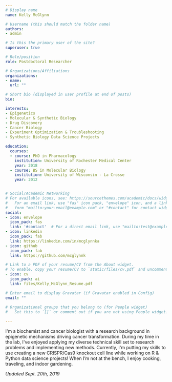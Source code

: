 ```yaml
---
# Display name
name: Kelly McGlynn

# Username (this should match the folder name)
authors:
- admin

# Is this the primary user of the site?
superuser: true

# Role/position
role: Postdoctoral Researcher

# Organizations/Affiliations
organizations:
- name: 
  url: ""

# Short bio (displayed in user profile at end of posts)
bio:

interests:
- Epigenetics 
- Molecular & Synthetic Biology
- Drug Discovery
- Cancer Biology
- Experiment Optimization & Troubleshooting 
- Synthetic Biology Data Science Projects

education:
  courses:
  - course: PhD in Pharmacology
    institution: University of Rochester Medical Center
    year: 2018
  - course: BS in Molecular Biology
    institution: University of Wisconsin - La Crosse
    year: 2012


# Social/Academic Networking
# For available icons, see: https://sourcethemes.com/academic/docs/widgets/#icons
#   For an email link, use "fas" icon pack, "envelope" icon, and a link in the
#   form "mailto:your-email@example.com" or "#contact" for contact widget.
social:
- icon: envelope
  icon_pack: fas
  link: '#contact'  # For a direct email link, use "mailto:test@example.org".
- icon: linkedin
  icon_pack: fab
  link: https://linkedin.com/in/mcglynnka
- icon: github
  icon_pack: fab
  link: https://github.com/mcglynnk

# Link to a PDF of your resume/CV from the About widget.
# To enable, copy your resume/CV to `static/files/cv.pdf` and uncomment the lines below. 
- icon: cv
  icon_pack: ai
  link: files/Kelly_McGlynn_Resume.pdf

# Enter email to display Gravatar (if Gravatar enabled in Config)
email: ""
  
# Organizational groups that you belong to (for People widget)
#   Set this to `[]` or comment out if you are not using People widget.    

---
```


I'm a biochemist and cancer biologist with a research background in epigenetic mechanisms driving cancer transformation.  During my time in the lab, I've enjoyed applying my diverse technical skill set to research problems and implementing new methods.  Currently, I'm putting my skills to use creating a new CRISPR/Cas9 knockout cell line while working on R & Python data science projects! When I’m not at the bench, I enjoy cooking, traveling, and indoor gardening.

*Updated Sept. 20th, 2019*




